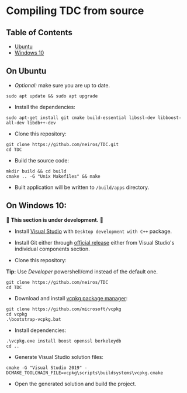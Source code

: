 # Compiling TDC from source

## Table of Contents
 - [Ubuntu](#on-ubuntu)
 - [Windows 10](#on-windows-10)

## On Ubuntu

- *Optional:* make sure you are up to date.
```
sudo apt update && sudo apt upgrade
```

- Install the dependencies:
```
sudo apt-get install git cmake build-essential libssl-dev libboost-all-dev libdb++-dev
```

- Clone this repository:
```
git clone https://github.com/neiros/TDC.git
cd TDC
```

- Build the source code:
```
mkdir build && cd build
cmake .. -G "Unix Makefiles" && make
```

- Built application will be written to ```/build/apps``` directory. 

## On Windows 10:
:construction: **This section is under development.** :construction:

- Install [Visual Studio](https://visualstudio.microsoft.com/vs/) with ```Desktop development with C++``` package.

- Install Git either through [official release](https://git-scm.com/downloads) either from Visual Studio's individual components section.

- Clone this repository: 

**Tip:** Use _Developer_ powershell/cmd instead of the default one.
```
git clone https://github.com/neiros/TDC
cd TDC
```

- Download and install [vcpkg package manager](https://github.com/microsoft/vcpkg):
```
git clone https://github.com/microsoft/vcpkg
cd vcpkg
.\bootstrap-vcpkg.bat
```

- Install dependencies:
```
.\vcpkg.exe install boost openssl berkeleydb
cd ..
```

- Generate Visual Studio solution files:
```
cmake -G "Visual Studio 2019" -DCMAKE_TOOLCHAIN_FILE=vcpkg\scripts\buildsystems\vcpkg.cmake
```

- Open the generated solution and build the project.